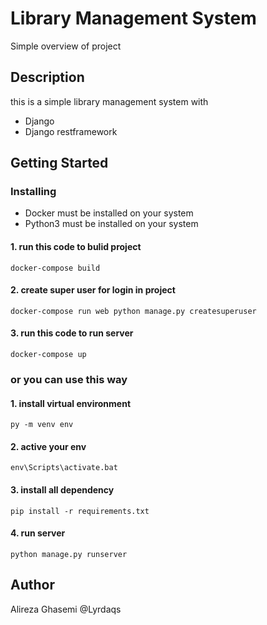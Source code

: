 # Library Management System

Simple overview of project

## Description

this is a simple library management system with
* Django
* Django restframework

## Getting Started

### Installing

* Docker must be installed on your system
* Python3 must be installed on your system

#### 1. run this code to bulid project 

`
docker-compose build
`

#### 2. create super user for login in project
`
docker-compose run web python manage.py createsuperuser
`

#### 3. run this code to run server

`
docker-compose up
`


### or you can use this way
#### 1. install virtual environment

`
 py -m venv env
`

#### 2. active your env

`
env\Scripts\activate.bat
`

#### 3. install all dependency

`
pip install -r requirements.txt
`

#### 4. run server

`
python manage.py runserver
`

## Author

Alireza Ghasemi @Lyrdaqs
